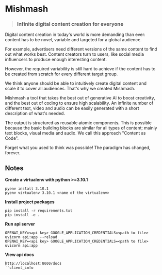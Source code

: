 # Mishmash

> ### Infinite digital content creation for everyone

Digital content creation in today's world is more demanding than ever: content has to be novel, variable and targeted for a global audience.

For example, advertisers need different versions of the same content to find out what works best. Content creators turn to users, like social media influencers to produce enough interesting content. 

However, the required variability is still hard to achieve if the content has to be created from scratch for every different target group.

We think anyone should be able to intuitively create digital content and scale it to cover all audiences. That's why we created Mishmash.

Mishmash a tool that takes the best out of generative AI to boost creativity, and the best out of coding to ensure high scalability. An infinite number of different text, video and audio can be easily generated with a short description of what's needed.

The output is structured as reusable atomic components. This is possible because the basic building blocks are similar for all types of content; mainly text blocks, visual media and audio. We call this approach "Content as Code".

Forget what you used to think was possible! The paradigm has changed, forever.

## Notes

**Create a virtualenv with python >=3.10.1**
```
pyenv install 3.10.1
pyenv virtualenv 3.10.1 <name of the virtualenv>
```

**Install project packages**
```
pip install -r requirements.txt
pip install -e .
```

**Run api server**
```
OPENAI_KEY=<api key> GOOGLE_APPLICATION_CREDENTIALS=<path to file> uvicorn api:app --reload
OPENAI_KEY=<api key> GOOGLE_APPLICATION_CREDENTIALS=<path to file> uvicorn api:app
```

**View api docs**
```
http://localhost:8000/docs
``client_info

